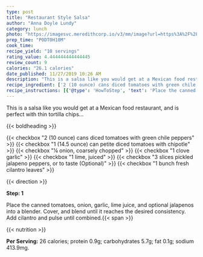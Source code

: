 ```yaml
---
type: post
title: "Restaurant Style Salsa"
author: "Anna Doyle Lundy"
category: lunch
photo: "https://imagesvc.meredithcorp.io/v3/mm/image?url=https%3A%2F%2Fimages.media-allrecipes.com%2Fuserphotos%2F665845.jpg"
prep_time: "P0DT0H10M"
cook_time: 
recipe_yield: "10 servings"
rating_value: 4.444444444444445
review_count: 9
calories: "26.1 calories"
date_published: 11/27/2019 10:26 AM
description: "This is a salsa like you would get at a Mexican food restaurant, and is perfect with thin tortilla chips..."
recipe_ingredient: ['2 (10 ounce) cans diced tomatoes with green chile peppers', '1 (14.5 ounce) can petite diced tomatoes with chipotle', '¼ onion, coarsely chopped', '1 clove garlic', '1 lime, juiced', '3 slices pickled jalapeno peppers, or to taste', '1 bunch fresh cilantro leaves']
recipe_instructions: [{'@type': 'HowToStep', 'text': 'Place the canned tomatoes, onion, garlic, lime juice, and optional jalapenos into a blender. Cover, and blend until it reaches the desired consistency. Add cilantro and pulse until combined.\n'}]
---
```


This is a salsa like you would get at a Mexican food restaurant, and is perfect with thin tortilla chips... 

{{< boldheading >}}

{{< checkbox "2 (10 ounce) cans diced tomatoes with green chile peppers" >}}
{{< checkbox "1 (14.5 ounce) can petite diced tomatoes with chipotle" >}}
{{< checkbox "¼  onion, coarsely chopped" >}}
{{< checkbox "1 clove garlic" >}}
{{< checkbox "1  lime, juiced" >}}
{{< checkbox "3 slices pickled jalapeno peppers, or to taste  (Optional)" >}}
{{< checkbox "1 bunch fresh cilantro leaves" >}}


{{< direction >}}

**Step: 1**

Place the canned tomatoes, onion, garlic, lime juice, and optional jalapenos into a blender. Cover, and blend until it reaches the desired consistency. Add cilantro and pulse until combined.{{< span >}}

{{< nutrition >}}

**Per Serving:** 26 calories; protein 0.9g; carbohydrates 5.7g; fat 0.1g; sodium 413.9mg.